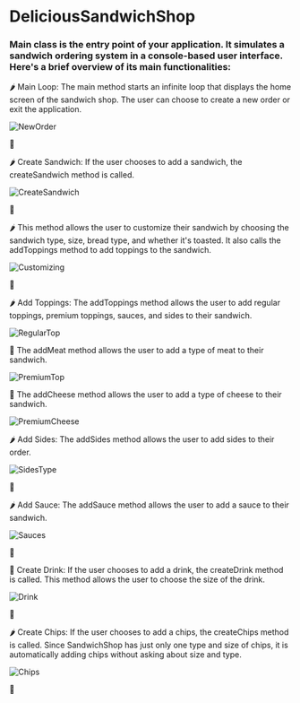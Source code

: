 # DeliciousSandwichShop

### Main class is the entry point of your application. It simulates a sandwich ordering system in a console-based user interface. Here's a brief overview of its main functionalities:

🌶️ Main Loop: The main method starts an infinite loop that displays the home screen of the sandwich shop. The user can choose to create a new order or exit the application.

![NewOrder](images/NewOrder.PNG)

🥪

🌶️ Create Sandwich: If the user chooses to add a sandwich, the createSandwich method is called.

![CreateSandwich](images/CreateSandwich.PNG)

🥪

🌶️ This method allows the user to customize their sandwich by choosing the sandwich type, size, bread type, and whether it's toasted. It also calls the addToppings method to add toppings to the sandwich.

![Customizing](images/Customizing.PNG)

🥪

🌶️ Add Toppings: The addToppings method allows the user to add regular toppings, premium toppings, sauces, and sides to their sandwich.

![RegularTop](images/RegularTop.PNG)

🥩 The addMeat method allows the user to add a type of meat to their sandwich.

![PremiumTop](images/PremiumTop.PNG)

🧀 The addCheese method allows the user to add a type of cheese to their sandwich.

![PremiumCheese](images/PremiumCheese.PNG)

🌶️ Add Sides: The addSides method allows the user to add sides to their order.

![SidesType](images/SidesType.PNG)

🥪

🌶️ Add Sauce: The addSauce method allows the user to add a sauce to their sandwich.

![Sauces](images/Sauces.PNG)

🥪

🍺 Create Drink: If the user chooses to add a drink, the createDrink method is called. This method allows the user to choose the size of the drink.

![Drink](images/Drink.PNG)

🥪

🌶️ Create Chips: If the user chooses to add a chips, the createChips method is called. Since SandwichShop has just only one type and size of chips, it is automatically adding chips without asking about size and type.

![Chips](images/Chips.PNG)

🥪
